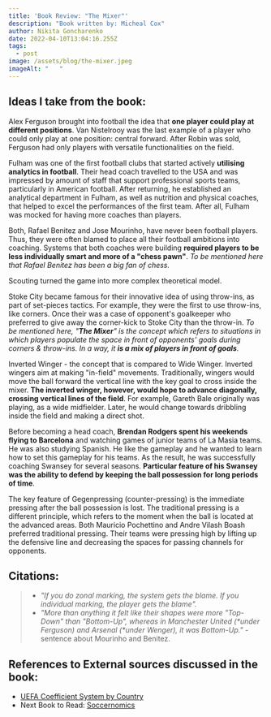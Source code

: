 ```yaml
---
title: 'Book Review: "The Mixer"'
description: "Book written by: Micheal Cox"
author: Nikita Goncharenko
date: 2022-04-10T13:04:16.255Z
tags:
  - post
image: /assets/blog/the-mixer.jpeg
imageAlt: "   "
---
```

## Ideas I take from the book:

Alex Ferguson brought into football the idea that **one player could play at different positions**. Van Nistelrooy was the last example of a player who could only play at one position: central forward. After Robin was sold, Ferguson had only players with versatile functionalities on the field.

Fulham was one of the first football clubs that started actively **utilising analytics in football**. Their head coach travelled to the USA and was impressed by amount of staff that support professional sports teams, particularly in American football. After returning, he established an analytical department in Fulham, as well as nutrition and physical coaches, that helped to excel the performances of the first team. After all, Fulham was mocked for having more coaches than players.

Both, Rafael Benitez and Jose Mourinho, have never been football players. Thus, they were often blamed to place all their football ambitions into coaching. Systems that both coaches were building **required players to be less individually smart and more of a "chess pawn"**. *To be mentioned here that Rafael Benitez has been a big fan of chess.*

Scouting turned the game into more complex theoretical model.

Stoke City became famous for their innovative idea of using throw-ins, as part of set-pieces tactics. For example, they were the first to use throw-ins, like corners. Once their was a case of opponent's goalkeeper who preferred to give away the corner-kick to Stoke City than the throw-in. *To be mentioned here, "**The Mixer**" is the concept which refers to situations in which players populate the space in front of opponents' goals during corners & throw-ins. In a way, it **is a mix of players in front of goals**.*

Inverted Winger - the concept that is compared to Wide Winger. Inverted wingers aim at making "in-field" movements. Traditionally, wingers would move the ball forward the vertical line with the key goal to cross inside the mixer. **The inverted winger, however, would hope to advance diagonally, crossing vertical lines of the field**. For example, Gareth Bale originally was playing, as a wide midfielder. Later, he would change towards dribbling inside the field and making a direct shot.

Before becoming a head coach, **Brendan Rodgers spent his weekends flying to Barcelona** and watching games of junior teams of La Masia teams. He was also studying Spanish. He like the gameplay and he wanted to learn how to set this gameplay for his teams. As the result, he was successfully coaching Swansey for several seasons. **Particular feature of his Swansey was the ability to defend by keeping the ball possession for long periods of time**.

The key feature of Gegenpressing (counter-pressing) is the immediate pressing after the ball possession is lost. The traditional pressing is a different principle, which refers to the moment when the ball is located at the advanced areas. Both Mauricio Pochettino and Andre Vilash Boash preferred traditional pressing. Their teams were pressing high by lifting up the defensive line and decreasing the spaces for passing channels for opponents.

## Citations:

> * *"If you do zonal marking, the system gets the blame. If you individual marking, the player gets the blame".*
> * *"More than anything it felt like their shapes were more "Top-Down" than "Bottom-Up", whereas in Manchester United (\*under Ferguson) and Arsenal (\*under Wenger), it was Bottom-Up."* - sentence about Mourinho and Benitez. 

## References to External sources discussed in the book:

* [UEFA Coefficient System by Country](https://www.uefa.com/nationalassociations/uefarankings/country/#/yr/2022)
* Next Book to Read: [Soccernomics](https://www.goodreads.com/book/show/6617185-soccernomics)